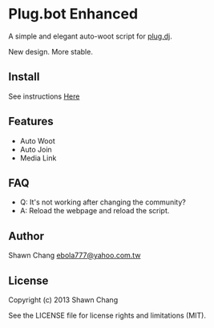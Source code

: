 # Plug.bot Enhanced

A simple and elegant auto-woot script for [plug.dj](https://plug.dj/).

New design. More stable.

## Install

See instructions [Here](http://ebola777.github.io/Plugbot-Enhanced/)

## Features

- Auto Woot
- Auto Join
- Media Link

## FAQ

- Q: It's not working after changing the community?
- A: Reload the webpage and reload the script.

## Author

Shawn Chang <ebola777@yahoo.com.tw>

## License

Copyright (c) 2013 Shawn Chang

See the LICENSE file for license rights and limitations (MIT).
